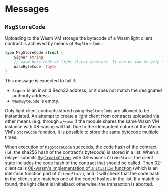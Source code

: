 <!--
order: 4
-->

# Messages

## `MsgStoreCode`

Uploading to the Wasm VM storage the bytecode of a Wasm light client contract is achieved by means of `MsgStoreCode`:

```go
type MsgStoreCode struct {
	Signer string
	// wasm byte code of light client contract. It can be raw or gzip compressed
	WasmByteCode []byte
}
```

This message is expected to fail if:

- `Signer` is an invalid Bech32 address, or it does not match the designated authority address.
- `WasmByteCode` is empty.

Only light client contracts stored using `MsgStoreCode` are allowed to be instantiated. An attempt to create a light client from contracts uploaded via other means (e.g. through `x/wasm` if the module shares the same Wasm VM instance with 08-wasm) will fail. Due to the idempotent nature of the Wasm VM's `StoreCode` function, it is possible to store the same bytecode multiple times.

When execution of `MsgStoreCode` succeeds, the code hash of the contract (i.e. the sha256 hash of the contract's bytecode) is stored in a list. When a relayer submits [`MsgCreateClient`](https://github.com/cosmos/ibc-go/blob/v7.2.0/proto/ibc/core/client/v1/tx.proto#L25-L37) with 08-wasm's `ClientState`, the client state includes the code hash of the contract that should be called. Then 02-client calls [08-wasm's implementation of `Initialize` function](https://github.com/cosmos/ibc-go/blob/v7.2.0/modules/core/02-client/keeper/client.go#L34) (which is an interface function part of `ClientState`), and it will check that the code hash in the client state matches one of the coded hashes in the list. If a match is found, the light client is initialized; otherwise, the transaction is aborted.